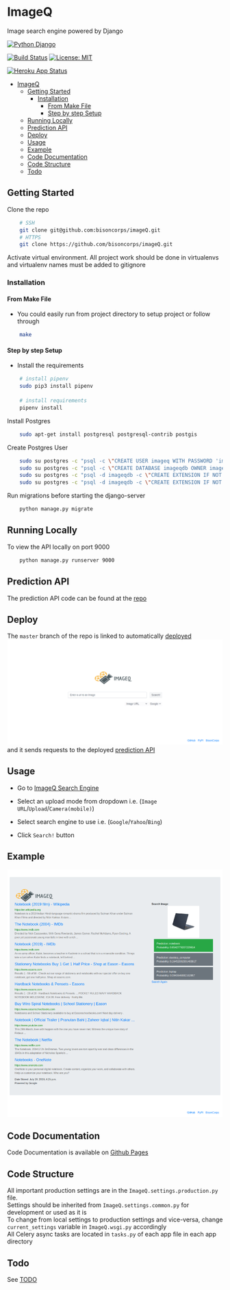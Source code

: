 # ImageQ

Image search engine powered by Django

[![Python Django](https://img.shields.io/badge/Python-Django-blue.svg)](https://www.djangoproject.com/)

[![Build Status](https://travis-ci.com/bisoncorps/imageQ.svg?branch=master)](https://travis-ci.com/bisoncorps/imageQ)
[![License: MIT](https://img.shields.io/badge/License-MIT-yellow.svg)](https://opensource.org/licenses/MIT)

[![Heroku App Status](http://heroku-shields.herokuapp.com/bisoncorps-imageq)](https://bisoncorps-imageq.herokuapp.com)

- [ImageQ](#ImageQ)
  - [Getting Started](#Getting-Started)
    - [Installation](#Installation)
      - [From Make File](#From-Make-File)
      - [Step by step Setup](#Step-by-step-Setup)
  - [Running Locally](#Running-Locally)
  - [Prediction API](#Prediction-API)
  - [Deploy](#Deploy)
  - [Usage](#Usage)
  - [Example](#Example)
  - [Code Documentation](#Code-Documentation)
  - [Code Structure](#Code-Structure)
  - [Todo](#Todo)

## Getting Started

Clone the repo

```bash
    # SSH
    git clone git@github.com:bisoncorps/imageQ.git
    # HTTPS
    git clone https://github.com/bisoncorps/imageQ.git
```

Activate virtual environment. All project work should be done in virtualenvs and virtualenv names must be added to gitignore

### Installation

#### From Make File
- You could easily run from project directory to setup project or follow through
```bash
    make
```

#### Step by step Setup

- Install the requirements

```bash
    # install pipenv
    sudo pip3 install pipenv

    # install requirements
    pipenv install
```


Install Postgres

```bash
    sudo apt-get install postgresql postgresql-contrib postgis
```

Create Postgres User

```bash
    sudo su postgres -c "psql -c \"CREATE USER imageq WITH PASSWORD 'imageq';\""
    sudo su postgres -c "psql -c \"CREATE DATABASE imageqdb OWNER imageq;\""
    sudo su postgres -c "psql -d imageqdb -c \"CREATE EXTENSION IF NOT EXISTS postgis;\""
    sudo su postgres -c "psql -d imageqdb -c \"CREATE EXTENSION IF NOT EXISTS postgis_topology;\""
```

Run migrations before starting the django-server

```bash
    python manage.py migrate
```

## Running Locally

To view the API locally on port 9000

```bash
    python manage.py runserver 9000
```

## Prediction API

The prediction API code can be found at the [repo](https://github.com/bisoncorps/imageQ_API)


## Deploy

The `master` branch of the repo is linked to automatically [deployed](https://bisoncorps-imageq.herokuapp.com)
![Homepage](docs/assets/homepage.png)
and it sends requests to the deployed [prediction API](http://172.104.78.30/predict)

## Usage

- Go to [ImageQ Search Engine](https://bisoncorps-imageq.herokuapp.com)

- Select an upload mode from dropdown i.e. (`Image URL`/`Upload`/`Camera(mobile)`)

- Select search engine to use i.e. (`Google`/`Yahoo`/`Bing`)

- Click `Search!` button

## Example

![Example-Result](docs/assets/result.png)

## Code Documentation

Code Documentation is available on [Github Pages](https://bisoncorps.github.io/imageQ)

## Code Structure

All important production settings are in the `ImageQ.settings.production.py` file.<br />
Settings should be inherited from `ImageQ.settings.common.py` for development or used as it is<br />
To change from local settings to production settings and vice-versa, change `current_settings` variable in `ImageQ.wsgi.py` accordingly<br />
All Celery async tasks are located in `tasks.py` of each app file in each app directory

## Todo

See [TODO](TODO.md) 

